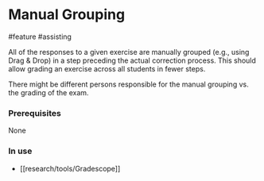 # Manual Grouping
#feature #assisting 

All of the responses to a given exercise are manually grouped (e.g., using Drag & Drop) in a step preceding the actual correction process. This should allow grading an exercise across all students in fewer steps.

There might be different persons responsible for the manual grouping vs. the grading of the exam.

### Prerequisites
None

### In use 
- [[research/tools/Gradescope]]


